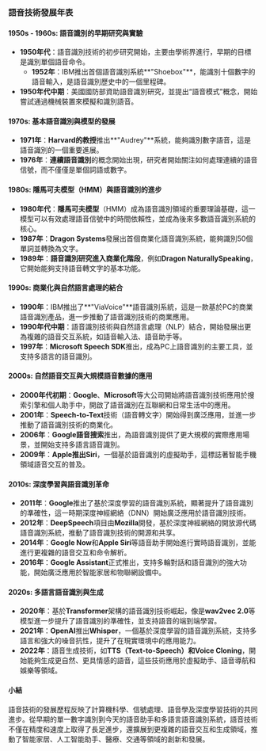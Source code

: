 ### 語音技術發展年表

#### 1950s - 1960s: 語音識別的早期研究與實驗

- **1950年代**：語音識別技術的初步研究開始，主要由學術界進行，早期的目標是識別單個語音命令。
  - **1952年**：IBM推出首個語音識別系統**"Shoebox"**，能識別十個數字的語音輸入，是語音識別歷史中的一個里程碑。
- **1950年代中期**：美國國防部資助語音識別研究，並提出“語音模式”概念，開始嘗試通過機械裝置來模擬和識別語音。

#### 1970s: 基本語音識別與模型的發展

- **1971年**：**Harvard的教授**推出**"Audrey"**系統，能夠識別數字語音，這是語音識別的一個重要進展。
- **1976年**：**連續語音識別**的概念開始出現，研究者開始關注如何處理連續的語音信號，而不僅僅是單個詞語或數字。

#### 1980s: 隱馬可夫模型（HMM）與語音識別的進步

- **1980年代**：**隱馬可夫模型**（HMM）成為語音識別領域的重要理論基礎，這一模型可以有效處理語音信號中的時間依賴性，並成為後來多數語音識別系統的核心。
- **1987年**：**Dragon Systems**發展出首個商業化語音識別系統，能夠識別50個單詞並轉換為文字。
- **1989年**：**語音識別研究進入商業化階段**，例如**Dragon NaturallySpeaking**，它開始能夠支持語音轉文字的基本功能。

#### 1990s: 商業化與自然語言處理的結合

- **1990年**：IBM推出了**"ViaVoice"**語音識別系統，這是一款基於PC的商業語音識別產品，進一步推動了語音識別技術的商業應用。
- **1990年代中期**：語音識別技術與自然語言處理（NLP）結合，開始發展出更為複雜的語音交互系統，如語音輸入法、語音助手等。
- **1997年**：**Microsoft Speech SDK**推出，成為PC上語音識別的主要工具，並支持多語言的語音識別。

#### 2000s: 自然語音交互與大規模語音數據的應用

- **2000年代初期**：**Google**、**Microsoft**等大公司開始將語音識別技術應用於搜索引擎和個人助手中，開啟了語音識別在互聯網和日常生活中的應用。
- **2001年**：**Speech-to-Text**技術（語音轉文字）開始得到廣泛應用，並進一步推動了語音識別技術的商業化。
- **2006年**：**Google語音搜索**推出，為語音識別提供了更大規模的實際應用場景，並開始支持多語言語音識別。
- **2009年**：**Apple推出Siri**，一個基於語音識別的虛擬助手，這標誌著智能手機領域語音交互的普及。

#### 2010s: 深度學習與語音識別革命

- **2011年**：**Google**推出了基於深度學習的語音識別系統，顯著提升了語音識別的準確性，這一時期深度神經網絡（DNN）開始廣泛應用於語音識別技術。
- **2012年**：**DeepSpeech**項目由**Mozilla**開發，基於深度神經網絡的開放源代碼語音識別系統，推動了語音識別技術的開源和共享。
- **2014年**：**Google Now**和**Apple Siri**等語音助手開始進行實時語音識別，並能進行更複雜的語音交互和命令解析。
- **2016年**：**Google Assistant**正式推出，支持多輪對話和語音識別的強大功能，開始廣泛應用於智能家居和物聯網設備中。

#### 2020s: 多語言語音識別與生成

- **2020年**：基於**Transformer**架構的語音識別技術崛起，像是**wav2vec 2.0**等模型進一步提升了語音識別的準確性，並支持語音的端到端學習。
- **2021年**：**OpenAI**推出**Whisper**，一個基於深度學習的語音識別系統，支持多語言和強大的噪音抗性，提升了在現實環境中的應用能力。
- **2022年**：語音生成技術，如**TTS（Text-to-Speech）**和**Voice Cloning**，開始能夠生成更自然、更具情感的語音，這些技術應用於虛擬助手、語音導航和娛樂等領域。

#### 小結

語音技術的發展歷程反映了計算機科學、信號處理、語音學及深度學習技術的共同進步。從早期的單一數字識別到今天的語音助手和多語言語音識別系統，語音技術不僅在精度和速度上取得了長足進步，還擴展到更複雜的語音交互和生成領域，推動了智能家居、人工智能助手、醫療、交通等領域的創新和發展。